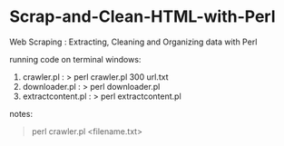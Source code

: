 # Scrap-and-Clean-HTML-with-Perl
Web Scraping : Extracting, Cleaning and Organizing data with Perl

running code on terminal windows:
1. crawler.pl         : > perl crawler.pl 300 url.txt
2. downloader.pl      : > perl downloader.pl
3. extractcontent.pl  : > perl extractcontent.pl

notes:
> perl crawler.pl <n-day> <filename.txt>
